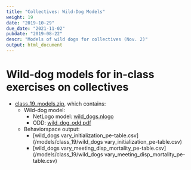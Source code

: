 ```yaml
---
title: "Collectives: Wild-Dog Models"
weight: 19
date: "2019-10-29"
due_date: "2021-11-02"
pubdate: "2019-08-22"
descr: "Models of wild dogs for collectives (Nov. 2)"
output: html_document
---
```

# Wild-dog models for in-class exercises on collectives

* [class_19_models.zip](/models/class_19/class_19_models.zip), which contains:
  * Wild-dog model: 
    * NetLogo model: [wild_dogs.nlogo](/models/class_19/wild_dogs.nlogo)
    * ODD:  [wild_dog_odd.pdf](/models/class_19/wild_dog_odd.pdf)
  * Behaviorspace output:
    * [wild_dogs vary_initialization_pe-table.csv](/models/class_19/wild_dogs vary_initialization_pe-table.csv)
    * [wild_dogs vary_meeting_disp_mortality_pe-table.csv](/models/class_19/wild_dogs vary_meeting_disp_mortality_pe-table.csv)
